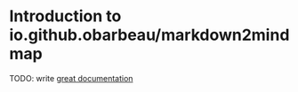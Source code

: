 # Introduction to io.github.obarbeau/markdown2mindmap

TODO: write [great documentation](http://jacobian.org/writing/what-to-write/)
